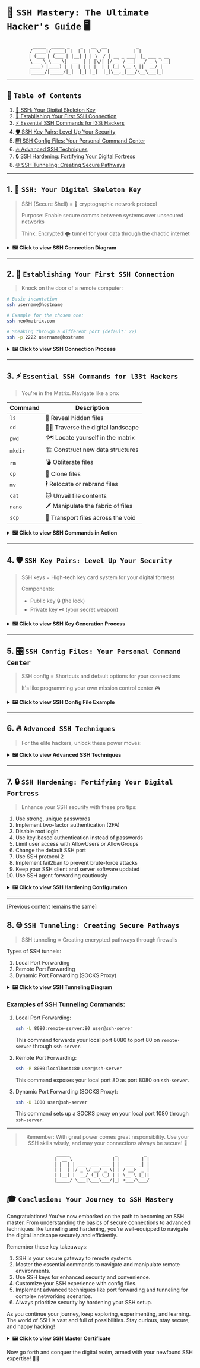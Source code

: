 # 🚀 `SSH Mastery: The Ultimate Hacker's Guide` 🖥️

<div align="center">

```ascii
 _____  _____ _    _   __  __           _            
/ ____|/ ____| |  | | |  \/  |         | |           
| (___ | (___ | |__| | | \  / | __ _ ___| |_ ___ _ __ 
\___ \ \___ \|  __  | | |\/| |/ _` / __| __/ _ \ '__|
____) |____) | |  | | | |  | | (_| \__ \ ||  __/ |   
|_____/|_____/|_|  |_| |_|  |_|\__,_|___/\__\___|_|   
```

</div>

---

## 🔗 `Table of Contents`

1. [🔑 SSH: Your Digital Skeleton Key](#1--ssh-your-digital-skeleton-key)
2. [🔌 Establishing Your First SSH Connection](#2--establishing-your-first-ssh-connection)
3. [⚡ Essential SSH Commands for l33t Hackers](#3--essential-ssh-commands-for-l33t-hackers)
4. [🛡️ SSH Key Pairs: Level Up Your Security](#4-️-ssh-key-pairs-level-up-your-security)
5. [🎛️ SSH Config Files: Your Personal Command Center](#5-️-ssh-config-files-your-personal-command-center)
6. [🔥 Advanced SSH Techniques](#6--advanced-ssh-techniques)
7. [🔒 SSH Hardening: Fortifying Your Digital Fortress](#7--ssh-hardening-fortifying-your-digital-fortress)
8. [🌐 SSH Tunneling: Creating Secure Pathways](#8--ssh-tunneling-creating-secure-pathways)

---

## 1. 🔑 `SSH: Your Digital Skeleton Key`

> SSH (Secure Shell) = 🔐 cryptographic network protocol
> 
> Purpose: Enable secure comms between systems over unsecured networks
> 
> Think: Encrypted 🌪️ tunnel for your data through the chaotic internet

<details>
<summary><strong>🖼️ Click to view SSH Connection Diagram</strong></summary>

```
[Screenshot placeholder: SSH connection diagram]
```

### 📸 Screenshot Description:
This diagram illustrates the fundamental concept of an SSH connection. You'll see two systems represented: a client (typically your local machine) on the left, and a server (the remote system you're connecting to) on the right. Between them, there's a visual representation of the internet, depicted as a chaotic cloud to symbolize the potential security risks of unencrypted communication.

The key element is a bold, green arrow running from the client to the server, representing the SSH tunnel. This arrow passes through the internet cloud unaffected, demonstrating how SSH creates a secure channel through potentially unsafe networks. Small lock icons at each end of the arrow emphasize the encrypted nature of the connection.

Alongside the diagram, you'll find brief annotations explaining:
1. Client-side encryption
2. Secure transmission through the internet
3. Server-side decryption

This visual aid helps to conceptualize how SSH provides a safe passage for your data, even when traversing unsecured networks.
</details>

---

## 2. 🔌 `Establishing Your First SSH Connection`

> Knock on the door of a remote computer:

```bash
# Basic incantation
ssh username@hostname

# Example for the chosen one:
ssh neo@matrix.com

# Sneaking through a different port (default: 22)
ssh -p 2222 username@hostname
```

<details>
<summary><strong>🖼️ Click to view SSH Connection Process</strong></summary>

```
[Screenshot placeholder: SSH connection process]
```

### 📸 Screenshot Description:
This screenshot provides a step-by-step visual guide to establishing an SSH connection. The image displays a terminal or command prompt window, showcasing the entire connection process from start to finish.

Key elements you'll observe:

1. **Command Entry**: At the top, you'll see the SSH command being entered: `ssh username@hostname`.

2. **Fingerprint Prompt**: Following the command, there's a message about the server's fingerprint. This is a security feature to verify the server's identity. It typically appears only on the first connection to a new server.

3. **Password Prompt**: Next, you'll see a prompt asking for the user's password. For security reasons, the password characters are not displayed as they're typed.

4. **Welcome Message**: Upon successful authentication, you'll see a welcome message or MOTD (Message of the Day) from the server.

5. **New Command Prompt**: Finally, you'll observe a new command prompt, typically ending with a `$` or `#` symbol, indicating you're now connected to the remote system.

Each step is clearly labeled, and important security notices or prompts are highlighted for emphasis. This screenshot provides a clear, visual reference for users to understand what to expect when initiating an SSH connection, enhancing their confidence in using the protocol.
</details>

---

## 3. ⚡ `Essential SSH Commands for l33t Hackers`

> You're in the Matrix. Navigate like a pro:

| Command | Description |
|---------|-------------|
| `ls`    | 👀 Reveal hidden files |
| `cd`    | 🚶‍♂️ Traverse the digital landscape |
| `pwd`   | 🗺️ Locate yourself in the matrix |
| `mkdir` | 🏗️ Construct new data structures |
| `rm`    | 💣 Obliterate files |
| `cp`    | 🐑 Clone files |
| `mv`    | 🕴️ Relocate or rebrand files |
| `cat`   | 🐱 Unveil file contents |
| `nano`  | 🖊️ Manipulate the fabric of files |
| `scp`   | 🚚 Transport files across the void |

<details>
<summary><strong>🖼️ Click to view SSH Commands in Action</strong></summary>

```
[Screenshot placeholder: SSH commands in action]
```

### 📸 Screenshot Description:
This comprehensive screenshot showcases the execution and output of various essential SSH commands in a terminal environment. The image is designed to give you a clear understanding of how these commands work in practice.

Key features of the screenshot:

1. **Command Prompt**: Each command is preceded by a command prompt (e.g., `user@host:~$`), clearly separating different commands.

2. **Command Execution**: You'll see each command being typed out, exactly as you would enter it.

3. **Command Output**: Below each command, you'll find its corresponding output, demonstrating what to expect when you use these commands.

4. **File and Directory Structure**: The outputs of `ls` and `pwd` commands show a typical file and directory structure, giving you a sense of how information is organized on a Unix-like system.

5. **File Manipulation**: The effects of commands like `mkdir`, `cp`, `mv`, and `rm` are clearly demonstrated, showing before and after states of the file system.

6. **File Content**: The `cat` command output shows the content of a text file, while the `nano` command opens a text editor interface.

7. **Remote File Transfer**: The `scp` command demonstrates both uploading and downloading files, with progress indicators.

Each command and its output are clearly labeled and, where necessary, accompanied by brief explanations. This screenshot serves as a visual cheat sheet, helping you understand how these essential commands behave in a real SSH session.
</details>

---

## 4. 🛡️ `SSH Key Pairs: Level Up Your Security`

> SSH keys = High-tech key card system for your digital fortress
> 
> Components:
> - Public key 🔒 (the lock)
> - Private key 🗝️ (your secret weapon)

<details>
<summary><strong>🖼️ Click to view SSH Key Generation Process</strong></summary>

```
[Screenshot placeholder: SSH key generation process]
```

### 📸 Screenshot Description:
This screenshot guides you through the process of generating an SSH key pair, a crucial step in enhancing your SSH security. The image captures a terminal window showing the entire key generation process.

Key elements in the screenshot:

1. **Command Initiation**: At the top, you'll see the command to start the key generation process: `ssh-keygen -t rsa -b 4096`.

2. **Key File Location Prompt**: The system asks where to save the key pair. The default location (`/home/username/.ssh/id_rsa`) is shown, demonstrating the standard file naming convention.

3. **Passphrase Entry**: You'll observe prompts to enter and confirm a passphrase. This additional security layer is optional but recommended.

4. **Key Generation Visualization**: A unique aspect of SSH key generation is the randomart image. This is displayed in ASCII art format, providing a visual fingerprint of your key.

5. **Confirmation Message**: At the bottom, you'll see messages confirming the successful generation of both the private and public keys, along with their save locations.

6. **File Permissions**: The screenshot may include a command and output showing how to set correct permissions for the key files (`chmod 600 ~/.ssh/id_rsa`).

Each step is clearly labeled, with important security notices or options highlighted. This visual guide helps demystify the key generation process, making it easier for users to implement this crucial security measure.
</details>

---

## 5. 🎛️ `SSH Config Files: Your Personal Command Center`

> SSH config = Shortcuts and default options for your connections
> 
> It's like programming your own mission control center 🎮

<details>
<summary><strong>🖼️ Click to view SSH Config File Example</strong></summary>

```
[Screenshot placeholder: SSH config file]
```

### 📸 Screenshot Description:
This screenshot provides an in-depth look at a typical SSH config file, showcasing how to set up and customize your SSH connections. The image displays the content of the `~/.ssh/config` file opened in a text editor.

Key features of the screenshot:

1. **File Location**: The top of the image clearly shows the file path: `~/.ssh/config`.

2. **Host Definitions**: You'll see multiple `Host` blocks, each defining settings for different remote servers.

3. **Common Options**: The screenshot demonstrates various configuration options such as:
   - `HostName`: The actual server address
   - `User`: Default username for the connection
   - `Port`: Custom SSH port, if not using the default 22
   - `IdentityFile`: Path to the SSH key for this connection
   - `ForwardAgent`: Option for SSH agent forwarding

4. **Wildcards**: An example of using wildcards in host definitions (e.g., `Host *.example.com`) to apply settings to multiple hosts.

5. **Commenting**: Proper use of comments (lines starting with `#`) to explain each configuration option.

6. **Advanced Options**: Examples of more advanced configurations like ProxyJump for connecting through a bastion host.

Each section of the config file is clearly labeled, with brief explanations of what each option does. This visual reference helps users understand how to structure their own SSH config files, enabling them to streamline their SSH workflow and manage multiple connections efficiently.
</details>

---

## 6. 🔥 `Advanced SSH Techniques`

> For the elite hackers, unlock these power moves:

<details>
<summary><strong>🖼️ Click to view Advanced SSH Techniques</strong></summary>

```
[Screenshot placeholder: Advanced SSH techniques]
```

### 📸 Screenshot Description:
This advanced techniques screenshot showcases sophisticated SSH usage, demonstrating powerful features that go beyond basic remote access. The image captures a terminal window executing and displaying the results of several advanced SSH commands.

Key elements in the screenshot:

1. **Port Forwarding**:
   - Local forwarding: `ssh -L 8080:localhost:80 user@remotehost`
   - Remote forwarding: `ssh -R 8080:localhost:80 user@remotehost`
   The output shows successful tunnel establishment and any relevant system messages.

2. **SOCKS Proxy**:
   Command: `ssh -D 9090 user@remotehost`
   You'll see confirmation of the SOCKS proxy being set up, potentially with a message about how to configure your applications to use this proxy.

3. **X11 Forwarding**:
   Command: `ssh -X user@remotehost`
   The screenshot shows a successful X11 connection, possibly with a simple graphical application being launched to demonstrate functionality.

4. **Jump Hosts**:
   Command: `ssh -J jumphost user@destinationhost`
   Output demonstrates successful connection through an intermediate server.

5. **Running Remote Commands**:
   Example: `ssh user@remotehost 'ls -l /var/log'`
   The screenshot shows the command execution and its output directly in the local terminal.

6. **SSH Multiplexing**:
   Configuration in `~/.ssh/config` and a command to check active connections.

Each technique is clearly labeled with a brief explanation of its purpose and potential use cases. The screenshot may also include snippets of relevant configuration files where applicable.

This visual guide serves as a reference for advanced users looking to leverage SSH's full potential, showcasing how these powerful features can be implemented in real-world scenarios.
</details>

---

## 7. 🔒 `SSH Hardening: Fortifying Your Digital Fortress`

> Enhance your SSH security with these pro tips:

1. Use strong, unique passwords
2. Implement two-factor authentication (2FA)
3. Disable root login
4. Use key-based authentication instead of passwords
5. Limit user access with AllowUsers or AllowGroups
6. Change the default SSH port
7. Use SSH protocol 2
8. Implement fail2ban to prevent brute-force attacks
9. Keep your SSH client and server software updated
10. Use SSH agent forwarding cautiously

<details>
<summary><strong>🖼️ Click to view SSH Hardening Configuration</strong></summary>

```
[Screenshot placeholder: SSH hardening configuration]
```

### 📸 Screenshot Description:
This screenshot provides a visual guide to hardening your SSH configuration. The image displays the `/etc/ssh/sshd_config` file open in a text editor, with various security-enhancing settings highlighted and explained.

Key features of the screenshot:

1. **Protocol Version**: A line specifying `Protocol 2` to use only the more secure SSH protocol version.

2. **Port Configuration**: The `Port` directive set to a non-standard port number to avoid automated scanning attempts.

3. **Root Login**: The `PermitRootLogin` option set to `no` to prevent direct root access.

4. **Password Authentication**: `PasswordAuthentication` set to `no` to enforce key-based authentication.

5. **User Restrictions**: Examples of `AllowUsers` or `AllowGroups` directives to limit SSH access to specific users or groups.

6. **Idle Timeout**: `ClientAliveInterval` and `ClientAliveCountMax` settings to automatically disconnect inactive sessions.

7. **Failed Login Attempts**: `MaxAuthTries` set to a low number to limit brute-force attempts.

8. **Two-Factor Authentication**: Configuration lines for enabling and setting up 2FA.

Each security setting is clearly labeled and accompanied by a brief explanation of its purpose and impact. This visual guide helps system administrators and security-conscious users understand and implement best practices for SSH security.
</details>

---

[Previous content remains the same]

## 8. 🌐 `SSH Tunneling: Creating Secure Pathways`

> SSH tunneling = Creating encrypted pathways through firewalls

Types of SSH tunnels:
1. Local Port Forwarding
2. Remote Port Forwarding
3. Dynamic Port Forwarding (SOCKS Proxy)

<details>
<summary><strong>🖼️ Click to view SSH Tunneling Diagram</strong></summary>

```
[Screenshot placeholder: SSH tunneling diagram]
```

### 📸 Screenshot Description:
This diagram illustrates the concept and types of SSH tunneling. The image is divided into three sections, each representing a different type of SSH tunnel.

Key elements in the diagram:

1. **Local Port Forwarding**:
   - Shows a client machine connecting to a remote SSH server.
   - An arrow from a local port on the client machine points to a destination server through the SSH server.
   - Demonstrates how local port forwarding allows accessing a remote service as if it were local.

2. **Remote Port Forwarding**:
   - Displays a remote SSH server connecting back to the client machine.
   - An arrow from a port on the SSH server points to a local service on the client machine.
   - Illustrates how remote port forwarding enables exposing a local service to the remote server.

3. **Dynamic Port Forwarding (SOCKS Proxy)**:
   - Shows multiple arrows from various applications on the client machine, all converging to a single local port.
   - This local port is then connected to the SSH server, which fans out to multiple destination servers.
   - Demonstrates how dynamic port forwarding creates a versatile SOCKS proxy for multiple applications.

Each type of tunnel is clearly labeled and color-coded for easy differentiation. Arrows indicate the direction of data flow, and brief annotations explain the purpose and use case for each tunneling method.

This visual guide helps users understand the different types of SSH tunnels and how they can be used to securely access or expose services across networks.
</details>

### Examples of SSH Tunneling Commands:

1. Local Port Forwarding:
   ```bash
   ssh -L 8080:remote-server:80 user@ssh-server
   ```
   This command forwards your local port 8080 to port 80 on `remote-server` through `ssh-server`.

2. Remote Port Forwarding:
   ```bash
   ssh -R 8080:localhost:80 user@ssh-server
   ```
   This command exposes your local port 80 as port 8080 on `ssh-server`.

3. Dynamic Port Forwarding (SOCKS Proxy):
   ```bash
   ssh -D 1080 user@ssh-server
   ```
   This command sets up a SOCKS proxy on your local port 1080 through `ssh-server`.

---

<div align="center">

> Remember: With great power comes great responsibility. Use your SSH skills wisely, and may your connections always be secure! 🔐

```ascii
  _____                 _          _ 
 |  __ \               | |        | |
 | |  | | ___  ___ ___ | |  ___  _| |
 | |  | |/ _ \/ __/ _ \| | / __>  _ |
 | |__| |  __/ (_| (_) | | \__ \ |_||
 |_____/ \___|\___\___/|_| <___/\___/
```

</div>

## 🎓 `Conclusion: Your Journey to SSH Mastery`

Congratulations! You've now embarked on the path to becoming an SSH master. From understanding the basics of secure connections to advanced techniques like tunneling and hardening, you're well-equipped to navigate the digital landscape securely and efficiently.

Remember these key takeaways:

1. SSH is your secure gateway to remote systems.
2. Master the essential commands to navigate and manipulate remote environments.
3. Use SSH keys for enhanced security and convenience.
4. Customize your SSH experience with config files.
5. Implement advanced techniques like port forwarding and tunneling for complex networking scenarios.
6. Always prioritize security by hardening your SSH setup.

As you continue your journey, keep exploring, experimenting, and learning. The world of SSH is vast and full of possibilities. Stay curious, stay secure, and happy hacking!

<details>
<summary><strong>🖼️ Click to view SSH Master Certificate</strong></summary>

```
[Screenshot placeholder: SSH Master Certificate]
```

### 📸 Screenshot Description:
This image displays a humorous "SSH Master Certificate" to celebrate the reader's journey through the guide. The certificate is designed with a playful yet professional look, incorporating elements from the world of cybersecurity and SSH.

Key features of the certificate:

1. **Title**: "Certificate of SSH Mastery" in a bold, techy font at the top.

2. **Graphics**: Small icons representing various aspects of SSH (keys, locks, servers) decorating the borders.

3. **Text**: "This certifies that [Your Name Here] has successfully completed the 'SSH Mastery: The Ultimate Hacker's Guide' and is hereby declared an SSH Master."

4. **Date**: A space for the current date, encouraging the reader to fill it in when they complete the guide.

5. **Signature**: A playful "signed" section with a digital signature-style font, attributed to "The Cryptokeeper" or a similar whimsical authority figure.

6. **Seal**: A mock digital seal or hologram effect in the corner, adding to the certificate's authenticity and tech theme.

This certificate serves as a fun, visual capstone to the guide, encouraging readers to feel accomplished and motivated to apply their new SSH knowledge.
</details>

Now go forth and conquer the digital realm, armed with your newfound SSH expertise! 🚀🔐
